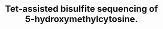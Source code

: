 ---
layout: page
title: " Tet-assisted bisulfite sequencing of 5-hydroxymethylcytosine."
breadcrumb: true
categories:
    - publication
## publication related information
pub:
    authors: " Miao Yu, Gary C. Hon, Keith E. Szulwach, Chun-Xiao Song, Peng Jin, Bing Ren,  Chuan He"
    journal: " Nature protocols"
    date: 2012-12
    doi:  10.1038/nprot.2012.137
    volume:  7
    pages:  2159--2170
    number:  12
    abstract: " A complete understanding of the potential function of 5-hydroxymethylcytosine (5-hmC), a DNA cytosine modification in mammalian cells, requires an accurate single-base resolution sequencing method. Here we describe a modified bisulfite-sequencing method, Tet-assisted bisulfite sequencing (TAB-seq), which can identify 5-hmC at single-base resolution, as well as determine its abundance  at each modification site. This protocol involves beta-glucosyltransferase (beta-GT)-mediated protection of 5-hmC (glucosylation) and recombinant mouse Tet1(mTet1)-mediated oxidation of 5-methylcytosine (5-mC) to 5-carboxylcytosine (5-caC). After the subsequent bisulfite treatment and PCR amplification, both cytosine and 5-caC (derived from 5-mC) are converted to thymine (T), whereas,"
---